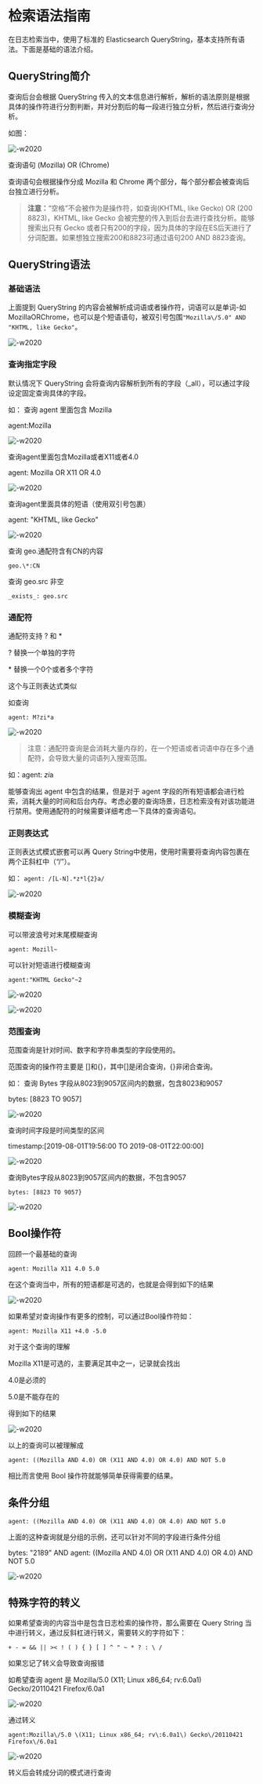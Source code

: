 # 检索语法指南

在日志检索当中，使用了标准的 Elasticsearch QueryString，基本支持所有语法。下面是基础的语法介绍。

## QueryString简介

查询后台会根据 QueryString 传入的文本信息进行解析，解析的语法原则是根据具体的操作符进行分割判断，并对分割后的每一段进行独立分析，然后进行查询分析。

如图：

![-w2020](../../media/2019-12-13-14-24-14.jpg)

查询语句 (Mozilla) OR (Chrome)

查询语句会根据操作分成 Mozilla 和 Chrome 两个部分，每个部分都会被查询后台独立进行分析。

> **注意：**“空格”不会被作为是操作符，如查询(KHTML, like Gecko) OR (200 8823)，KHTML, like Gecko 会被完整的传入到后台去进行查找分析。能够搜索出只有 Gecko 或者只有200的字段，因为具体的字段在ES后天进行了分词配置。如果想独立搜索200和8823可通过语句200 AND 8823查询。

## QueryString语法

### 基础语法

上面提到 QueryString 的内容会被解析成词语或者操作符，词语可以是单词-如 MozillaORChrome，也可以是个短语语句，被双引号包围`"Mozilla\/5.0" AND "KHTML, like Gecko"`。

![-w2020](../../media/2019-12-13-14-25-42.jpg)

### 查询指定字段

默认情况下 QueryString 会将查询内容解析到所有的字段（_all），可以通过字段设定固定查询具体的字段。

如：
查询 agent 里面包含 Mozilla

agent:Mozilla

![-w2020](../../media/2019-12-13-14-26-46.jpg)

查询agent里面包含Mozilla或者X11或者4.0

agent: Mozilla OR X11 OR 4.0

![-w2020](../../media/2019-12-13-14-27-23.jpg)

查询agent里面具体的短语（使用双引号包裹）

agent: "KHTML, like Gecko"

![-w2020](../../media/2019-12-13-14-27-47.jpg)

查询 geo.通配符含有CN的内容

`geo.\*:CN`

查询 geo.src 非空

`_exists_: geo.src`

### 通配符

通配符支持 ? 和 *

? 替换一个单独的字符

\* 替换一个0个或者多个字符

这个与正则表达式类似

如查询

`agent: M?zi*a`

![-w2020](../../media/2019-12-13-14-29-42.jpg)

> 注意：通配符查询是会消耗大量内存的，在一个短语或者词语中存在多个通配符，会导致大量的词语列入搜索范围。

如：agent: *zi*a

能够查询出 agent 中包含的结果，但是对于 agent 字段的所有短语都会进行检索，消耗大量的时间和后台内存。考虑必要的查询场景，日志检索没有对该功能进行禁用。使用通配符的时候需要详细考虑一下具体的查询语句。

### 正则表达式

正则表达式模式嵌套可以再 Query String中使用，使用时需要将查询内容包裹在两个正斜杠中（“/”）。

如：
`agent: /[L-N].*z*l{2}a/`

![-w2020](../../media/2019-12-13-14-30-54.jpg)

### 模糊查询

可以带波浪号对末尾模糊查询

`agent: Mozill~`

可以针对短语进行模糊查询

`agent:"KHTML Gecko"~2`

![-w2020](../../media/2019-12-13-14-33-42.jpg)

![-w2020](../../media/2019-12-13-14-33-47.jpg)

### 范围查询

范围查询是针对时间、数字和字符串类型的字段使用的。

范围查询的操作符主要是 []和{}，其中[]是闭合查询，{}非闭合查询。

如：
查询 Bytes 字段从8023到9057区间内的数据，包含8023和9057

bytes: [8823 TO 9057]

![-w2020](../../media/2019-12-13-17-36-50.jpg)

查询时间字段是时间类型的区间

timestamp:[2019-08-01T19:56:00 TO 2019-08-01T22:00:00]

![-w2020](../../media/2019-12-13-17-37-16.jpg)

查询Bytes字段从8023到9057区间内的数据，不包含9057

`bytes: [8823 TO 9057}`

![-w2020](../../media/2019-12-13-17-37-35.jpg)

## Bool操作符

回顾一个最基础的查询

`agent: Mozilla X11 4.0 5.0`

在这个查询当中，所有的短语都是可选的，也就是会得到如下的结果

![-w2020](../../media/2019-12-13-17-39-23.jpg)

如果希望对查询操作有更多的控制，可以通过Bool操作符如：

`agent: Mozilla X11 +4.0 -5.0`

对于这个查询的理解

Mozilla X11是可选的，主要满足其中之一，记录就会找出

4.0是必须的

5.0是不能存在的

得到如下的结果

![-w2020](../../media/2019-12-13-17-39-57.jpg)

以上的查询可以被理解成

`agent: ((Mozilla AND 4.0) OR (X11 AND 4.0) OR 4.0) AND NOT 5.0`

相比而言使用 Bool 操作符就能够简单获得需要的结果。

## 条件分组

`agent: ((Mozilla AND 4.0) OR (X11 AND 4.0) OR 4.0) AND NOT 5.0`

上面的这种查询就是分组的示例，还可以针对不同的字段进行条件分组

bytes: "2189" AND agent: ((Mozilla AND 4.0) OR (X11 AND 4.0) OR 4.0) AND NOT 5.0

![-w2020](../../media/2019-12-13-17-40-46.jpg)

## 特殊字符的转义

如果希望查询的内容当中是包含日志检索的操作符，那么需要在 Query String 当中进行转义，通过反斜杠进行转义，需要转义的字符如下：

`+ - = && || >< ! ( ) { } [ ] ^ " ~ * ? : \ /`

如果忘记了转义会导致查询报错

如希望查询 agent 是 Mozilla/5.0 (X11; Linux x86_64; rv:6.0a1) Gecko/20110421 Firefox/6.0a1

![-w2020](../../media/2019-12-13-17-41-20.jpg)

通过转义

`agent:Mozilla\/5.0 \(X11; Linux x86_64; rv\:6.0a1\) Gecko\/20110421 Firefox\/6.0a1`

![-w2020](../../media/2019-12-13-17-41-42.jpg)

转义后会转成分词的模式进行查询
